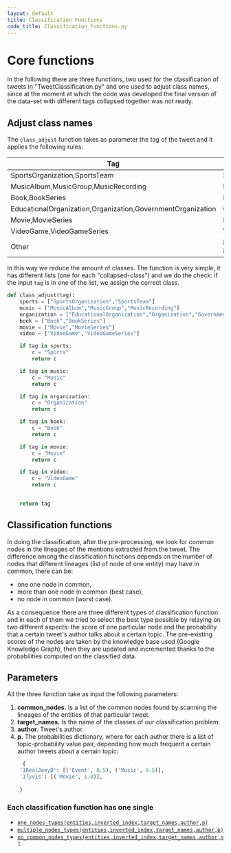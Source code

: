 ```yaml
---
layout: default
title: Classification Functions
code_title: Classification_functions.py
---
```

# Core functions

In the following there are three functions, two used for the classification of tweets in "TweetClassification.py" and one used to adjust class names, since at the moment at which the code was developed the final version of the data-set with different tags collapsed together was not ready.

## Adjust class names
The ```class_adjust``` function takes as parameter the tag of the tweet and it applies the following rules:

| Tag                                                         | Class          |
|-------------------------------------------------------------|----------------|
| SportsOrganization,SportsTeam                               | Sports         |
| MusicAlbum,MusicGroup,MusicRecording                        | Music          |
| Book,BookSeries                                             | Book           |
| EducationalOrganization,Organization,GovernmentOrganization | Organization   |
| Movie,MovieSeries                                           | Movie          |
| VideoGame,VideoGameSeries                                   | VideoGame      |
| Other                                                       | Leave as it is |


In this way we reduce the amount of classes. The function is very simple, it has different lists (one for each "collapsed-class") and we do the check: if the input ```tag``` is in one of the list, we assign the correct class.

```python
def class_adjust(tag):
    sports = ["SportsOrganization","SportsTeam"]
    music = ["MusicAlbum","MusicGroup","MusicRecording"]
    organization = ["EducationalOrganization","Organization","GovernmentOrganization"]
    book = ["Book","BookSeries"]
    movie = ["Movie","MovieSeries"]
    video = ["VideoGame","VideoGameSeries"]

    if tag in sports:
        c = "Sports"
        return c

    if tag in music:
        c = "Music"
        return c

    if tag in organization:
        c = "Organization"
        return c

    if tag in book:
        c = "Book"
        return c

    if tag in movie:
        c = "Movie"
        return c

    if tag in video:
        c = "VideoGame"
        return c

  
    return tag
```

## Classification functions
In doing the classification, after the pre-processing, we look for common nodes in the lineages of the mentions extracted from the tweet. The difference among the classification functions depends on the number of nodes that different lineages (list of node of one entity)
may have in common, there can be:
- one one node in common,
- more than one node in common (best case),
- no node in common (worst case).

As a consequence there are three different types of classification function and in each of them we tried to select the best type possible by relaying on two different aspects: the score of one particular node and the probability that a certain tweet's author talks about a certain topic. The pre-existing scores of the
nodes are taken by the knowledge base used (Google Knowledge Graph), then they are updated and incremented thanks to the probabilities computed on the classified data.

## Parameters

All the three function take as input the following parameters:

1. **common_nodes.** Is a list of the common nodes found by scanning the lineages of the entities of that particular tweet.
2. **target_names.** Is the name of the classes of our classification problem.
3. **author.** Tweet's author.
4. **p.** The probabilities dictionary, where for each author there is a list of topic-probability value pair, depending how much frequent a certain author tweets about a certain topic:

```python
     {
    '1RealJoeyB': [('Event', 0.5), ('Music', 0.5)], 
    '1Tyvis': [('Movie', 1.0)], 
    
    }
```
### Each classification function has one single 

- [```one_nodes_types(entities,inverted_index,target_names,author,p)``` ](/pages/one.html)
- [```multiple_nodes_types(entities,inverted_index,target_names,author,p)``` ](/pages/multiple.html)
- [```no_common_nodes_types(entities,inverted_index,target_names,author,p)``` ](/pages/none.html)
    
